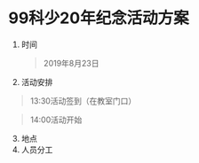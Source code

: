 # 99科少20年纪念活动方案

1. 时间
    > 2019年8月23日

2. 活动安排
 > 13:30活动签到（在教室门口）

 > 14:00活动开始


3. 地点
4. 人员分工
   
